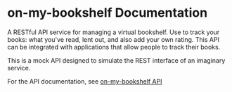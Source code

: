 # on-my-bookshelf Documentation

A RESTful API service for managing a virtual bookshelf. Use to track your books: what you've read, lent out, and also add your own rating. This API can be integrated with applications that allow people to track their books. 

This is a mock API designed to simulate the REST interface of an imaginary service.

For the API documentation, see [on-my-bookshelf API](https://davkow.github.io/on-my-bookshelf/)
